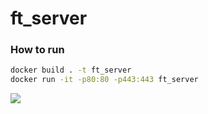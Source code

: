 # ft_server

### How to run

```sh
docker build . -t ft_server
docker run -it -p80:80 -p443:443 ft_server
```

![](https://i.imgur.com/XjTTR0i.png)
